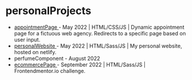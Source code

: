 # personalProjects

- <a href="https://hacoeur.github.io/appointmentPage/"> appointmentPage </a> - May 2022 |   HTML/CSS/JS   | Dynamic appointment page for a fictuous web agency. Redirects to a specific page based on user input.
- <a href="https://www.mabx.dev/"> personalWebsite </a> - May 2022 |   HTML/Sass/JS   | My personal website, hosted on netlify.
- perfumeComponent - August 2022
- <a href="https://github.com/hacoeur/static-ecomm"> ecommercePage </a> - September 2022 |   HTML/Sass/JS   | Frontendmentor.io challenge.
